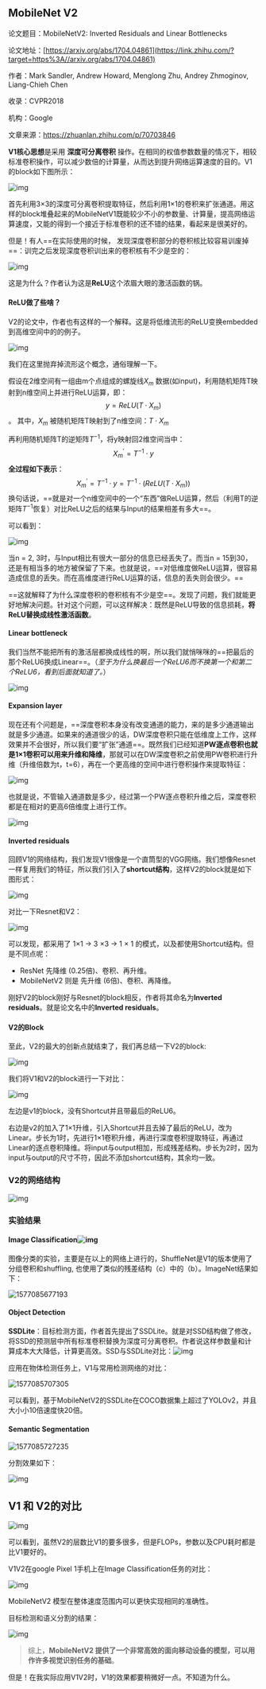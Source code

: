 ## MobileNet V2

论文题目：MobileNetV2: Inverted Residuals and Linear Bottlenecks

论文地址：[https://arxiv.org/abs/1704.04861](https://link.zhihu.com/?target=https%3A//arxiv.org/abs/1704.04861) 

作者：Mark Sandler, Andrew Howard, Menglong Zhu, Andrey Zhmoginov, Liang-Chieh Chen

收录：CVPR2018

机构：Google

文章来源：https://zhuanlan.zhihu.com/p/70703846



**V1核心思想**是采用 **深度可分离卷积** 操作。在相同的权值参数数量的情况下，相较标准卷积操作，可以减少数倍的计算量，从而达到提升网络运算速度的目的。V1的block如下图所示：



![img](https://pic1.zhimg.com/80/v2-90352333c3eea6e03622ec9ff48f3800_hd.jpg)

首先利用3×3的深度可分离卷积提取特征，然后利用1×1的卷积来扩张通道。用这样的block堆叠起来的MobileNetV1既能较少不小的参数量、计算量，提高网络运算速度，又能的得到一个接近于标准卷积的还不错的结果，看起来是很美好的。

但是！有人==在实际使用的时候， 发现深度卷积部分的卷积核比较容易训废掉==：训完之后发现深度卷积训出来的卷积核有不少是空的：

![img](https://pic4.zhimg.com/80/v2-e49272f672972b984fd34c49c8a96513_hd.jpg)

这是为什么？作者认为这是**ReLU**这个浓眉大眼的激活函数的锅。

#### ReLU做了些啥？

V2的论文中，作者也有这样的一个解释。这是将低维流形的ReLU变换embedded到高维空间中的的例子。

![img](https://pic2.zhimg.com/80/v2-08319b99a57812c2ebcfdad9d74a3cd9_hd.png)

我们在这里抛弃掉流形这个概念，通俗理解一下。

假设在2维空间有一组由m个点组成的螺旋线$X_m$ 数据(如input)，利用随机矩阵T映射到n维空间上并进行ReLU运算，即：$$y = ReLU(T \cdot X_m)$$。 其中，$X_m$ 被随机矩阵T映射到了n维空间：$T \cdot X_m$ 

再利用随机矩阵T的逆矩阵$T^{-1}$，将y映射回2维空间当中： 
$$
X_m^{'} = T^{-1} \cdot y
$$
**全过程如下表示**：
$$
X_m^{'} = T^{-1} \cdot y = T^{-1} \cdot(ReLU(T\cdot X_m))
$$
换句话说，==就是对一个n维空间中的一个“东西”做ReLU运算，然后（利用T的逆矩阵$T^{-1}$恢复）对比ReLU之后的结果与Input的结果相差有多大==。

可以看到：

![img](https://pic2.zhimg.com/80/v2-08319b99a57812c2ebcfdad9d74a3cd9_hd.png)



当n = 2, 3时，与Input相比有很大一部分的信息已经丢失了。而当n = 15到30，还是有相当多的地方被保留了下来。也就是说，==对低维度做ReLU运算，很容易造成信息的丢失。而在高维度进行ReLU运算的话，信息的丢失则会很少。==

==这就解释了为什么深度卷积的卷积核有不少是空==。发现了问题，我们就能更好地解决问题。针对这个问题，可以这样解决：既然是ReLU导致的信息损耗，**将ReLU替换成线性激活函数**。

#### Linear bottleneck

我们当然不能把所有的激活层都换成线性的啊，所以我们就悄咪咪的==把最后的那个ReLU6换成Linear==。（*至于为什么换最后一个ReLU6而不换第一个和第二个ReLU6，看到后面就知道了。*）

![img](https://pic4.zhimg.com/80/v2-1670b59e3e783af66eb4e662f68218ef_hd.jpg)

#### Expansion layer

现在还有个问题是，==深度卷积本身没有改变通道的能力，来的是多少通道输出就是多少通道。如果来的通道很少的话，DW深度卷积只能在低维度上工作，这样效果并不会很好，所以我们要“扩张”通道==。既然我们已经知道**PW逐点卷积也就是1×1卷积可以用来升维和降维**，那就可以在DW深度卷积之前使用PW卷积进行升维（升维倍数为t，t=6），再在一个更高维的空间中进行卷积操作来提取特征：

![img](https://pic1.zhimg.com/80/v2-52de8b9c6bf90d6bf52299edf9fe09a4_hd.png)

也就是说，不管输入通道数是多少，经过第一个PW逐点卷积升维之后，深度卷积都是在相对的更高6倍维度上进行工作。

![img](https://pic4.zhimg.com/80/v2-fb2496e6bed7551f49817d4e22202c17_hd.jpg)



#### Inverted residuals

回顾V1的网络结构，我们发现V1很像是一个直筒型的VGG网络。我们想像Resnet一样复用我们的特征，所以我们引入了**shortcut结构**，这样V2的block就是如下图形式：

![img](https://pic3.zhimg.com/80/v2-27e7b6dd3d9a934d8f6af1a6bf23fa8a_hd.jpg)

对比一下Resnet和V2：

![img](https://pic2.zhimg.com/80/v2-7b4422a0efcc89c46029052d29d538b5_hd.jpg)

可以发现，都采用了 1×1 -> 3 ×3 -> 1 × 1 的模式，以及都使用Shortcut结构。但是不同点呢：

- ResNet 先降维 (0.25倍)、卷积、再升维。
- MobileNetV2 则是 先升维 (6倍)、卷积、再降维。

刚好V2的block刚好与Resnet的block相反，作者将其命名为**Inverted residuals**。就是论文名中的**Inverted residuals**。

#### V2的Block

至此，V2的最大的创新点就结束了，我们再总结一下V2的block:

![img](https://pic1.zhimg.com/80/v2-367f4025a0d45fc8e2769db6a119a530_hd.jpg)

我们将V1和V2的block进行一下对比：

![img](https://pic1.zhimg.com/80/v2-e1563835663535ee5f885fa56c19751c_hd.jpg)



左边是v1的block，没有Shortcut并且带最后的ReLU6。

右边是v2的加入了1×1升维，引入Shortcut并且去掉了最后的ReLU，改为Linear。步长为1时，先进行1×1卷积升维，再进行深度卷积提取特征，再通过Linear的逐点卷积降维。将input与output相加，形成残差结构。步长为2时，因为input与output的尺寸不符，因此不添加shortcut结构，其余均一致。



### V2的网络结构

![img](https://pic1.zhimg.com/80/v2-6e32647c2be72014ceb92f98128783c4_hd.jpg)



### 实验结果

#### Image Classification![img](https://pic4.zhimg.com/80/v2-d513ba927f30739cf556e19c9a361887_hd.jpg)

图像分类的实验，主要是在以上的网络上进行的，ShuffleNet是V1的版本使用了分组卷积和shuffling, 也使用了类似的残差结构（c）中的（b）。ImageNet结果如下：

![1577085677193](C:\Users\j00496872\Desktop\Notes\raw_images\1577085677193.png)

#### Object Detection

**SSDLite**：目标检测方面，作者首先提出了SSDLite。就是对SSD结构做了修改，将SSD的预测层中所有标准卷积替换为深度可分离卷积。作者说这样参数量和计算成本大大降低，计算更高效。SSD与SSDLite对比：![img](https://pic1.zhimg.com/80/v2-e9d9684b673410de83a3ada1315a82b0_hd.jpg)

应用在物体检测任务上，V1与常用检测网络的对比：

![1577085707305](C:\Users\j00496872\Desktop\Notes\raw_images\1577085707305.png)

可以看到，基于MobileNetV2的SSDLite在COCO数据集上超过了YOLOv2，并且大小小10倍速度快20倍。

#### Semantic Segmentation

![1577085727235](C:\Users\j00496872\Desktop\Notes\raw_images\1577085727235.png)

分割效果如下：

![img](https://pic1.zhimg.com/80/v2-cf878cf8f86cc3276ba218d83f3b4de8_hd.jpg)



## V1 和 V2的对比

![img](https://pic1.zhimg.com/80/v2-9c02419256b30b27813b5777f546cafc_hd.png)

可以看到，虽然V2的层数比V1的要多很多，但是FLOPs，参数以及CPU耗时都是比V1要好的。

V1V2在google Pixel 1手机上在Image Classification任务的对比：

![img](https://pic1.zhimg.com/80/v2-1838fb705c85c5d442c74550658381d4_hd.jpg)

MobileNetV2 模型在整体速度范围内可以更快实现相同的准确性。

目标检测和语义分割的结果：



![img](https://pic3.zhimg.com/80/v2-66612780b0b2f4093ce0d30ef7190af6_hd.jpg)



> 综上，**MobileNetV2 提供了一个非常高效的面向移动设备的模型，可以用作许多视觉识别任务的基础**。

但是！在我实际应用V1V2时，V1的效果都要稍微好一点。不知道为什么。

